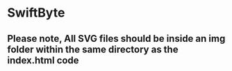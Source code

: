 # SwiftByte

## Please note, All SVG files should be inside an img folder within the same directory as the index.html code  
